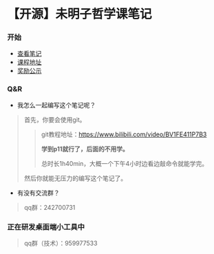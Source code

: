 # 【开源】未明子哲学课笔记

### 开始

* [查看笔记](./笔记)
* [课程地址](https://space.bilibili.com/23191782/)
* [奖励公示](./奖励公示.md)

### Q&R

* 我怎么一起编写这个笔记呢？

> 首先，你要会使用git。
>
> > git教程地址：https://www.bilibili.com/video/BV1FE411P7B3
> >
> > **学到p11就行了，后面的不用学。**
> >
> > 总时长1h40min，大概一个下午4小时边看边敲命令就能学完。
>
> 然后你就能无压力的编写这个笔记了。

* 有没有交流群？

> qq群：242700731

### 正在研发桌面端小工具中

> qq群（技术）：959977533
